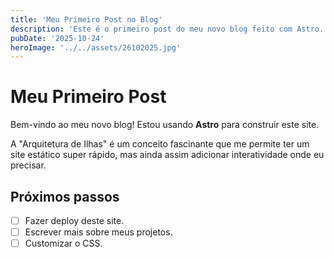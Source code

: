 ```yaml
---
title: 'Meu Primeiro Post no Blog'
description: 'Este é o primeiro post do meu novo blog feito com Astro.'
pubDate: '2025-10-24'
heroImage: '../../assets/26102025.jpg'
---
```


# Meu Primeiro Post

Bem-vindo ao meu novo blog! Estou usando **Astro** para construir este site.

A "Arquitetura de Ilhas" é um conceito fascinante que me permite ter um site estático super rápido, mas ainda assim adicionar interatividade onde eu precisar.

## Próximos passos

- [ ] Fazer deploy deste site.
- [ ] Escrever mais sobre meus projetos.
- [ ] Customizar o CSS.